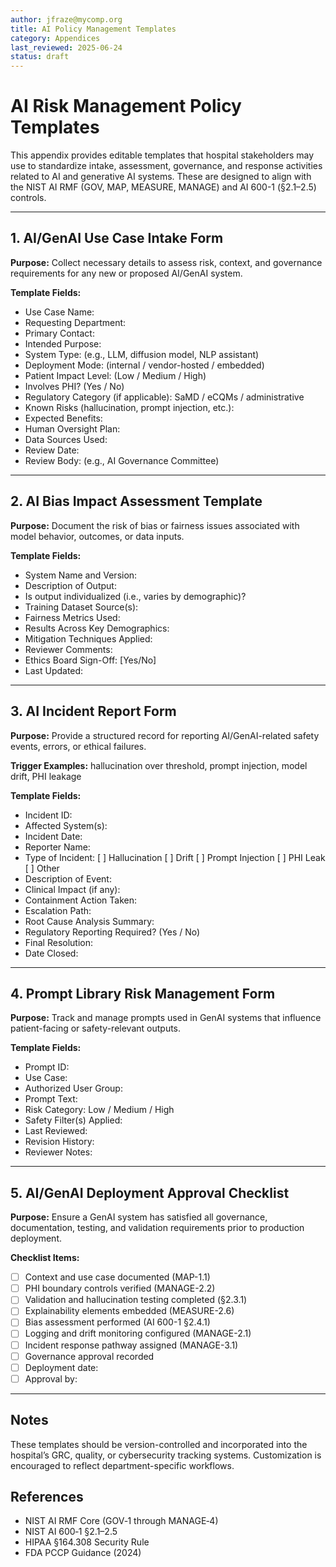 ```yaml
---
author: jfraze@mycomp.org
title: AI Policy Management Templates
category: Appendices
last_reviewed: 2025-06-24
status: draft
---
```


# AI Risk Management Policy Templates

This appendix provides editable templates that hospital stakeholders may use to standardize intake, assessment, governance, and response activities related to AI and generative AI systems. These are designed to align with the NIST AI RMF (GOV, MAP, MEASURE, MANAGE) and AI 600-1 (§2.1–2.5) controls.

---

## 1. AI/GenAI Use Case Intake Form

**Purpose:** Collect necessary details to assess risk, context, and governance requirements for any new or proposed AI/GenAI system.

**Template Fields:**
- Use Case Name:
- Requesting Department:
- Primary Contact:
- Intended Purpose:
- System Type: (e.g., LLM, diffusion model, NLP assistant)
- Deployment Mode: (internal / vendor-hosted / embedded)
- Patient Impact Level: (Low / Medium / High)
- Involves PHI? (Yes / No)
- Regulatory Category (if applicable): SaMD / eCQMs / administrative
- Known Risks (hallucination, prompt injection, etc.):
- Expected Benefits:
- Human Oversight Plan:
- Data Sources Used:
- Review Date:
- Review Body: (e.g., AI Governance Committee)

---

## 2. AI Bias Impact Assessment Template

**Purpose:** Document the risk of bias or fairness issues associated with model behavior, outcomes, or data inputs.

**Template Fields:**
- System Name and Version:
- Description of Output:
- Is output individualized (i.e., varies by demographic)?
- Training Dataset Source(s):
- Fairness Metrics Used:
- Results Across Key Demographics:
- Mitigation Techniques Applied:
- Reviewer Comments:
- Ethics Board Sign-Off: [Yes/No]
- Last Updated:

---

## 3. AI Incident Report Form

**Purpose:** Provide a structured record for reporting AI/GenAI-related safety events, errors, or ethical failures.

**Trigger Examples:** hallucination over threshold, prompt injection, model drift, PHI leakage

**Template Fields:**
- Incident ID:
- Affected System(s):
- Incident Date:
- Reporter Name:
- Type of Incident: [ ] Hallucination [ ] Drift [ ] Prompt Injection [ ] PHI Leak [ ] Other
- Description of Event:
- Clinical Impact (if any):
- Containment Action Taken:
- Escalation Path:
- Root Cause Analysis Summary:
- Regulatory Reporting Required? (Yes / No)
- Final Resolution:
- Date Closed:

---

## 4. Prompt Library Risk Management Form

**Purpose:** Track and manage prompts used in GenAI systems that influence patient-facing or safety-relevant outputs.

**Template Fields:**
- Prompt ID:
- Use Case:
- Authorized User Group:
- Prompt Text:
- Risk Category: Low / Medium / High
- Safety Filter(s) Applied:
- Last Reviewed:
- Revision History:
- Reviewer Notes:

---

## 5. AI/GenAI Deployment Approval Checklist

**Purpose:** Ensure a GenAI system has satisfied all governance, documentation, testing, and validation requirements prior to production deployment.

**Checklist Items:**
- [ ] Context and use case documented (MAP-1.1)
- [ ] PHI boundary controls verified (MANAGE-2.2)
- [ ] Validation and hallucination testing completed (§2.3.1)
- [ ] Explainability elements embedded (MEASURE-2.6)
- [ ] Bias assessment performed (AI 600-1 §2.4.1)
- [ ] Logging and drift monitoring configured (MANAGE-2.1)
- [ ] Incident response pathway assigned (MANAGE-3.1)
- [ ] Governance approval recorded
- [ ] Deployment date:
- [ ] Approval by:

---

## Notes

These templates should be version-controlled and incorporated into the hospital’s GRC, quality, or cybersecurity tracking systems. Customization is encouraged to reflect department-specific workflows.

## References

- NIST AI RMF Core (GOV‑1 through MANAGE‑4)
- NIST AI 600‑1 §2.1–2.5
- HIPAA §164.308 Security Rule
- FDA PCCP Guidance (2024)
